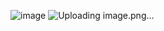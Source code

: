 ![image](https://github.com/flowykk/operating-sys-hse/assets/71427624/93c2196a-a863-473c-a8b9-a240c91d7660)
![Uploading image.png…]()

